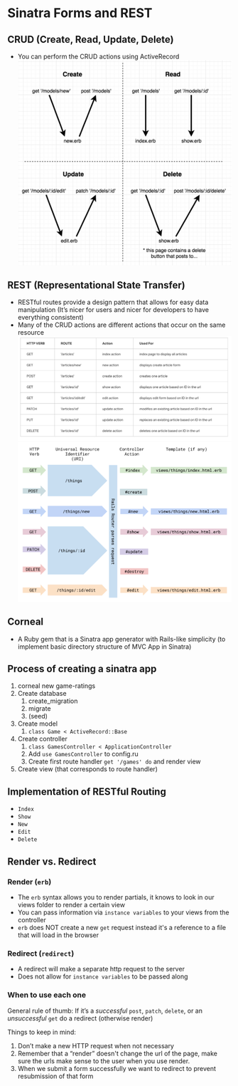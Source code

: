 # Sinatra Forms and REST
## CRUD (Create, Read, Update, Delete)
* You can perform the CRUD actions using ActiveRecord
![crud](crud.png)

## REST (Representational State Transfer)
* RESTful routes provide a design pattern that allows for easy data manipulation (It’s nicer for users and nicer for developers to have everything consistent)
* Many of the CRUD actions are different actions that occur on the same resource
![rest1](rest1.png)
![rest2](rest2.png)

## Corneal
* A Ruby gem that is a Sinatra app generator with Rails-like simplicity (to implement basic directory structure of MVC App in Sinatra)

## Process of creating a sinatra app
1. corneal new game-ratings
2. Create database
   1. create_migration
   2. migrate
   3. (seed)
3. Create model
   1. `class Game < ActiveRecord::Base`
4. Create controller
   1. `class GamesController < ApplicationController`
   2. Add `use GamesController` to config.ru
   3. Create first route handler `get '/games' do` and render view
5. Create view (that corresponds to route handler)

## Implementation of RESTful Routing
* `Index`
* `Show`
* `New`
* `Edit`
* `Delete`

## Render vs. Redirect
### Render (`erb`)
* The `erb` syntax allows you to render partials, it knows to look in our views folder to render a certain view
* You can pass information via `instance variables` to your views from the controller
* `erb` does NOT create a new `get` request instead it's a reference to a file that will load in the browser

### Redirect (`redirect`)
- A redirect will make a separate http request to the server
- Does not allow for `instance variables` to be passed along

### When to use each one
General rule of thumb: If it’s a *successful* `post`, `patch`, `delete`, or an *unsuccessful* `get` do a redirect (otherwise render)

Things to keep in mind:
1. Don’t make a new HTTP request when not necessary
2. Remember that a “render” doesn't change the url of the page, make sure the urls make sense to the user when you use render.
3. When we submit a form successfully we want to redirect to prevent resubmission of that form
